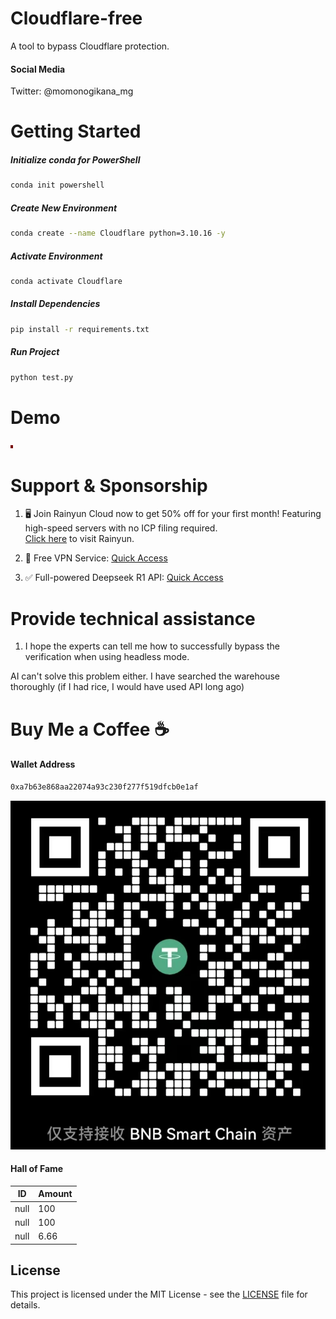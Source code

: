 # Cloudflare-free

A tool to bypass Cloudflare protection.

#### Social Media
Twitter: @momonogikana_mg

# Getting Started

##### Initialize conda for PowerShell
```bash
conda init powershell
```

##### Create New Environment
```bash
conda create --name Cloudflare python=3.10.16 -y
```

##### Activate Environment
```bash
conda activate Cloudflare
```

##### Install Dependencies
```bash
pip install -r requirements.txt
```

##### Run Project
```bash
python test.py
```

# Demo
![Demo](src/666.gif)

# Support & Sponsorship

1. 🖥️ Join Rainyun Cloud now to get 50% off for your first month! Featuring high-speed servers with no ICP filing required.  
<a href="https://www.rainyun.com/NTk2ODI2_" class="rainyun-link">Click here</a> to visit Rainyun.

2. 🚀 Free VPN Service: <a href="https://goen.win/sti9so" class="rainyun-link">Quick Access</a>

3. ✅ Full-powered Deepseek R1 API: <a href="deepseekr1-apihttps://cloud.siliconflow.cn/i/k8KRWTyU" class="rainyun-link">Quick Access</a>


# Provide technical assistance
1. I hope the experts can tell me how to successfully bypass the verification when using headless mode.


AI can't solve this problem either. I have searched the warehouse thoroughly (if I had rice, I would have used API long ago)

# Buy Me a Coffee ☕

#### Wallet Address
```bash
0xa7b63e868aa22074a93c230f277f519dfcb0e1af
```
![QR Code](src/binan.jpg)

#### Hall of Fame
| ID | Amount |
|------|------|
| null | 100 |
| null | 100 |
| null | 6.66 |

## License
This project is licensed under the MIT License - see the [LICENSE](LICENSE) file for details.
